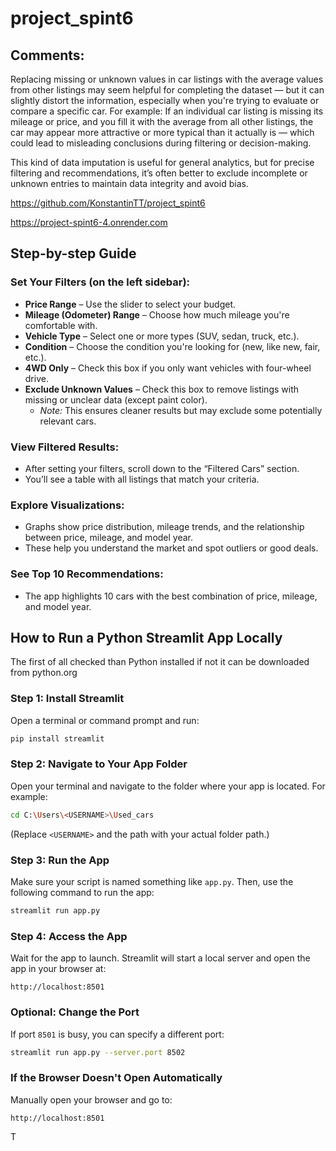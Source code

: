 # project_spint6

## Comments:
Replacing missing or unknown values in car listings with the average values from other listings may seem helpful for completing the dataset — but it can slightly distort the information, especially when you're trying to evaluate or compare a specific car.
For example:
If an individual car listing is missing its mileage or price, and you fill it with the average from all other listings, the car may appear more attractive or more typical than it actually is — which could lead to misleading conclusions during filtering or decision-making.

This kind of data imputation is useful for general analytics, but for precise filtering and recommendations, it’s often better to exclude incomplete or unknown entries to maintain data integrity and avoid bias.



https://github.com/KonstantinTT/project_spint6

https://project-spint6-4.onrender.com

## Step-by-step Guide

### Set Your Filters (on the left sidebar):
- **Price Range** – Use the slider to select your budget.
- **Mileage (Odometer) Range** – Choose how much mileage you're comfortable with.
- **Vehicle Type** – Select one or more types (SUV, sedan, truck, etc.).
- **Condition** – Choose the condition you're looking for (new, like new, fair, etc.).
- **4WD Only** – Check this box if you only want vehicles with four-wheel drive.
- **Exclude Unknown Values** – Check this box to remove listings with missing or unclear data (except paint color).
  - *Note:* This ensures cleaner results but may exclude some potentially relevant cars.

### View Filtered Results:
- After setting your filters, scroll down to the “Filtered Cars” section.
- You’ll see a table with all listings that match your criteria.

### Explore Visualizations:
- Graphs show price distribution, mileage trends, and the relationship between price, mileage, and model year.
- These help you understand the market and spot outliers or good deals.

### See Top 10 Recommendations:
- The app highlights 10 cars with the best combination of price, mileage, and model year.


## How to Run a Python Streamlit App Locally

The first of all checked than Python installed if not it can be downloaded from python.org

### **Step 1: Install Streamlit**
Open a terminal or command prompt and run:
```bash
pip install streamlit
```

### **Step 2: Navigate to Your App Folder**
Open your terminal and navigate to the folder where your app is located. For example:
```bash
cd C:\Users\<USERNAME>\Used_cars
```
(Replace `<USERNAME>` and the path with your actual folder path.)

### **Step 3: Run the App**
Make sure your script is named something like `app.py`. Then, use the following command to run the app:
```bash
streamlit run app.py
```

### **Step 4: Access the App**
Wait for the app to launch. Streamlit will start a local server and open the app in your browser at:
```
http://localhost:8501
```

### **Optional: Change the Port**
If port `8501` is busy, you can specify a different port:
```bash
streamlit run app.py --server.port 8502
```

### **If the Browser Doesn't Open Automatically**
Manually open your browser and go to:
```
http://localhost:8501
```



T




